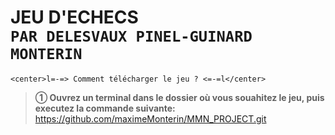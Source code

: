 **JEU D'ECHECS**\
 ```PAR DELESVAUX PINEL-GUINARD MONTERIN```
 =

```
<center>l=-=> Comment télécharger le jeu ? <=-=l</center>
```

> __➀ Ouvrez un terminal dans le dossier où vous souahitez le jeu, puis executez la commande suivante:__\
> https://github.com/maximeMonterin/MMN_PROJECT.git
 

